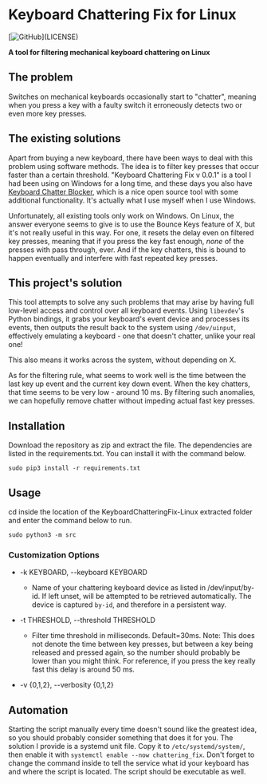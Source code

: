 # __Keyboard Chattering Fix for Linux__

[![GitHub](https://img.shields.io/github/license/w2sv/KeyboardChatteringFix-Linux?)](LICENSE)

__A tool for filtering mechanical keyboard chattering on Linux__

## The problem

Switches on mechanical keyboards occasionally start to "chatter",
meaning when you press a key with a faulty switch it erroneously detects
two or even more key presses.

## The existing solutions

Apart from buying a new keyboard, there have been ways to deal
with this problem using software methods. The idea is to filter key presses
that occur faster than a certain threshold. "Keyboard Chattering Fix v 0.0.1"
is a tool I had been using on Windows for a long time, and these days you also have
[Keyboard Chatter Blocker](https://github.com/mcmonkeyprojects/KeyboardChatterBlocker),
which is a nice open source tool with some additional functionality. It's actually what
I use myself when I use Windows.

Unfortunately, all existing tools only work on Windows.
On Linux, the answer everyone seems to give is to use the Bounce Keys feature of X,
but it's not really useful in this way. For one, it resets the delay even on filtered
key presses, meaning that if you press the key fast enough,
*none* of the presses with pass through, ever. And if the key chatters,
this is bound to happen eventually and interfere with fast repeated key presses.

## This project's solution

This tool attempts to solve any such problems that may arise by having full low-level access
and control over all keyboard events.
Using `libevdev`'s Python bindings, it grabs your keyboard's event device and processes its events,
then outputs the result back to the system using `/dev/uinput`, effectively emulating a keyboard -
one that doesn't chatter, unlike your real one!

This also means it works across the system, without depending on X.

As for the filtering rule, what seems to work well is the time between the last key up event
and the current key down event. When the key chatters, that time seems to be very low - around 10 ms.
By filtering such anomalies, we can hopefully remove chatter without impeding actual fast key presses.

## Installation

Download the repository as zip and extract the file. The dependencies are listed in the requirements.txt. You can install it with the command below. 

```shell
sudo pip3 install -r requirements.txt
```

## Usage

cd inside the location of the KeyboardChatteringFix-Linux extracted folder and enter the command below to run.

```shell
sudo python3 -m src
```

### Customization Options

- -k KEYBOARD, --keyboard KEYBOARD
  - Name of your chattering keyboard device as listed in /dev/input/by-id. If left unset, will be attempted to be retrieved
  automatically. The device is captured `by-id`, and therefore in a persistent way.

- -t THRESHOLD, --threshold THRESHOLD
  - Filter time threshold in milliseconds. Default=30ms. Note: This does not denote the time between key presses, but
    between a key being
    released and pressed again, so the number should probably be lower than you might think. For reference, if you
    press the key really fast this delay is around 50 ms.

- -v {0,1,2}, --verbosity {0,1,2}

## Automation

Starting the script manually every time doesn't sound like the greatest idea, so
you should probably consider something that does it for you. The solution I provide
is a systemd unit file. Copy it to `/etc/systemd/system/`, then enable it with
`systemctl enable --now chattering_fix`. Don't forget to change the command inside to
tell the service what id your keyboard has and where the script is located. The script
should be executable as well.
